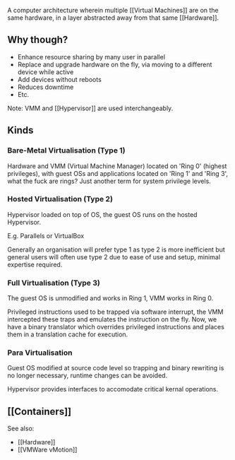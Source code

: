 A computer architecture wherein multiple [[Virtual Machines]] are on the same hardware, in a layer abstracted away from that same [[Hardware]].

## Why though?

- Enhance resource sharing by many user in parallel
- Replace and upgrade hardware on the fly, via moving to a different device while active
- Add devices without reboots
- Reduces downtime
- Etc.

Note: VMM and [[Hypervisor]] are used interchangeably.

## Kinds

### Bare-Metal Virtualisation (Type 1)

Hardware and VMM (Virtual Machine Manager) located on 'Ring 0' (highest privileges), with guest OSs and applications located on 'Ring 1' and 'Ring 3', what the fuck are rings? Just another term for system privilege levels.

### Hosted Virtualisation (Type 2)

Hypervisor loaded on top of OS, the guest OS runs on the hosted Hypervisor.

E.g. Parallels or VirtualBox

Generally an organisation will prefer type 1 as type 2 is more inefficient but general users will often use type 2 due to ease of use and setup, minimal expertise required.

### Full Virtualisation (Type 3)

The guest OS is unmodified and works in Ring 1, VMM works in Ring 0.

Privileged instructions used to be trapped via software interrupt, the VMM intercepted these traps and emulates the instruction on the fly. Now, we have a binary translator which overrides privileged instructions and places them in a translation cache for execution.

### Para Virtualisation

Guest OS modified at source code level so trapping and binary rewriting is no longer necessary, runtime changes can be avoided.

Hypervisor provides interfaces to accomodate critical kernal operations.

## [[Containers]]


See also:
- [[Hardware]]
- [[VMWare vMotion]]









